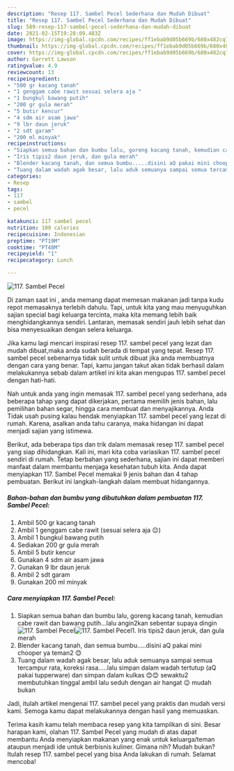 ```yaml
---
description: "Resep 117. Sambel Pecel Sederhana dan Mudah Dibuat"
title: "Resep 117. Sambel Pecel Sederhana dan Mudah Dibuat"
slug: 589-resep-117-sambel-pecel-sederhana-dan-mudah-dibuat
date: 2021-02-15T19:28:09.483Z
image: https://img-global.cpcdn.com/recipes/ff1ebab9d05b669b/680x482cq70/117-sambel-pecel-foto-resep-utama.jpg
thumbnail: https://img-global.cpcdn.com/recipes/ff1ebab9d05b669b/680x482cq70/117-sambel-pecel-foto-resep-utama.jpg
cover: https://img-global.cpcdn.com/recipes/ff1ebab9d05b669b/680x482cq70/117-sambel-pecel-foto-resep-utama.jpg
author: Garrett Lawson
ratingvalue: 4.9
reviewcount: 13
recipeingredient:
- "500 gr kacang tanah"
- "1 genggam cabe rawit sesuai selera aja "
- "1 bungkul bawang putih"
- "200 gr gula merah"
- "5 butir kencur"
- "4 sdm air asam jawa"
- "9 lbr daun jeruk"
- "2 sdt garam"
- "200 ml minyak"
recipeinstructions:
- "Siapkan semua bahan dan bumbu lalu, goreng kacang tanah, kemudian cabe rawit dan bawang putih...lalu angin2kan sebentar supaya dingin"
- "Iris tipis2 daun jeruk, dan gula merah"
- "Blender kacang tanah, dan semua bumbu.....disini aQ pakai mini chooper ya teman2 😊"
- "Tuang dalam wadah agak besar, lalu aduk semuanya sampai semua tercampur rata, koreksi rasa.....lalu simpan dalam wadah tertutup (aQ pakai tupperware) dan simpan dalam kulkas 😊😊 sewaktu2 membutuhkan tinggal ambil lalu seduh dengan air hangat 😉 mudah bukan"
categories:
- Resep
tags:
- 117
- sambel
- pecel

katakunci: 117 sambel pecel 
nutrition: 109 calories
recipecuisine: Indonesian
preptime: "PT19M"
cooktime: "PT48M"
recipeyield: "1"
recipecategory: Lunch

---
```



![117. Sambel Pecel](https://img-global.cpcdn.com/recipes/ff1ebab9d05b669b/680x482cq70/117-sambel-pecel-foto-resep-utama.jpg)

Di zaman  saat ini , anda memang dapat memesan makanan jadi tanpa kudu repot memasaknya terlebih dahulu. Tapi, untuk kita yang mau menyuguhkan sajian special bagi keluarga tercinta, maka kita memang lebih baik menghidangkannya sendiri. Lantaran, memasak sendiri jauh lebih sehat dan bisa menyesuaikan dengan selera keluarga.

Jika kamu lagi mencari inspirasi resep 117. sambel pecel yang lezat dan mudah dibuat,maka anda sudah berada di tempat yang tepat. Resep 117. sambel pecel  sebenarnya tidak sulit untuk dibuat jika anda membuatnya dengan cara yang benar. Tapi, kamu jangan takut akan tidak berhasil dalam melakukannya 
sebab dalam artikel ini kita akan mengupas 117. sambel pecel dengan hati-hati.  



Nah untuk anda yang ingin memasak 117. sambel pecel yang sederhana, ada beberapa tahap yang dapat dikerjakan, pertama memilih jenis bahan, lalu pemilihan bahan segar, hingga cara membuat dan menyajikannya. Anda Tidak usah pusing kalau hendak menyiapkan 117. sambel pecel yang lezat di rumah. Karena, asalkan anda  tahu caranya, maka hidangan ini dapat menjadi sajian yang istimewa.

Berikut, ada beberapa tips dan trik dalam memasak resep 117. sambel pecel yang siap dihidangkan. Kali ini, mari kita coba variasikan 117. sambel pecel sendiri di rumah. Tetap berbahan yang sederhana, sajian ini dapat memberi manfaat dalam membantu menjaga kesehatan tubuh kita. Anda dapat menyiapkan 117. Sambel Pecel memakai 9 jenis bahan dan 4 tahap pembuatan. Berikut ini langkah-langkah dalam membuat hidangannya.

<!--inarticleads1-->

##### Bahan-bahan dan bumbu yang dibutuhkan dalam pembuatan 117. Sambel Pecel:

1. Ambil 500 gr kacang tanah
1. Ambil 1 genggam cabe rawit (sesuai selera aja 😉)
1. Ambil 1 bungkul bawang putih
1. Sediakan 200 gr gula merah
1. Ambil 5 butir kencur
1. Gunakan 4 sdm air asam jawa
1. Gunakan 9 lbr daun jeruk
1. Ambil 2 sdt garam
1. Gunakan 200 ml minyak




<!--inarticleads2-->

##### Cara menyiapkan 117. Sambel Pecel:

1. Siapkan semua bahan dan bumbu lalu, goreng kacang tanah, kemudian cabe rawit dan bawang putih...lalu angin2kan sebentar supaya dingin
<img src="https://img-global.cpcdn.com/steps/3e12401904768e0b/160x128cq70/117-sambel-pecel-langkah-memasak-1-foto.jpg" alt="117. Sambel Pecel"><img src="https://img-global.cpcdn.com/steps/3e553c8be5439d39/160x128cq70/117-sambel-pecel-langkah-memasak-1-foto.jpg" alt="117. Sambel Pecel">1. Iris tipis2 daun jeruk, dan gula merah
1. Blender kacang tanah, dan semua bumbu.....disini aQ pakai mini chooper ya teman2 😊
1. Tuang dalam wadah agak besar, lalu aduk semuanya sampai semua tercampur rata, koreksi rasa.....lalu simpan dalam wadah tertutup (aQ pakai tupperware) dan simpan dalam kulkas 😊😊 sewaktu2 membutuhkan tinggal ambil lalu seduh dengan air hangat 😉 mudah bukan




Jadi, itulah artikel mengenai  117. sambel pecel  yang praktis dan mudah versi kami. Semoga kamu dapat melakukannya dengan hasil yang memuaskan. 

Terima kasih kamu telah membaca resep yang kita tampilkan di sini. Besar harapan kami, olahan  117. Sambel Pecel yang mudah di atas dapat membantu Anda menyiapkan makanan yang enak untuk keluarga/teman ataupun menjadi ide untuk berbisnis kuliner. Gimana nih? Mudah bukan? Itulah resep 117. sambel pecel yang bisa Anda lakukan di rumah. Selamat mencoba!


